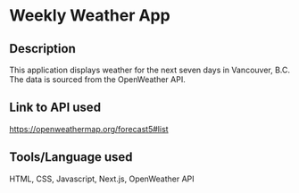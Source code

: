 # Weekly Weather App

## Description
This application displays weather for the next seven days in Vancouver, B.C. The data is sourced from the OpenWeather API. 

## Link to API used
https://openweathermap.org/forecast5#list

## Tools/Language used
HTML, CSS, Javascript, Next.js, OpenWeather API